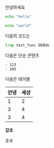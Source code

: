 안녕하세요

```bash
echo "hello"

echo "world"
```

다음의 코드는

```bash
trap test_func DEBUG
```

다음은 단순 콘텐츠

```
- 123
- 345
```

다음은 테이블

| 안녕 | 세상 |
| ---- | ---- |
| 1    | 2    |
| 3    | 4    |
| 3    | 4    |

**강조**

호우
